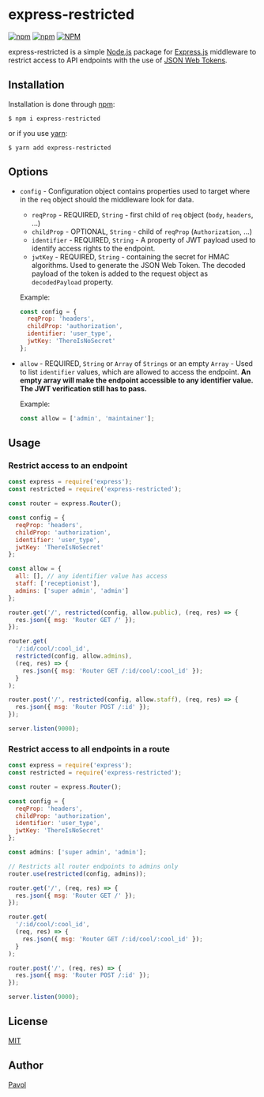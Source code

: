 # express-restricted

[![npm](https://img.shields.io/npm/v/express-restricted.svg)](https://www.npmjs.com/package/express-restricted)
[![npm](https://img.shields.io/npm/dw/express-restricted.svg)](https://www.npmjs.com/package/express-restricted)
[![NPM](https://img.shields.io/npm/l/express-restricted.svg)](https://opensource.org/licenses/MIT)

express-restricted is a simple [Node.js](https://nodejs.org/en/) package for [Express.js](https://expressjs.com/) middleware to restrict access to API endpoints with the use of [JSON Web Tokens](https://tools.ietf.org/html/rfc7519).

## Installation

Installation is done through [npm](https://www.npmjs.com/):

```
$ npm i express-restricted
```

or if you use [yarn](https://yarnpkg.com/en/):

```
$ yarn add express-restricted
```

## Options

- `config` - Configuration object contains properties used to target where in the `req` object should the middleware look for data.

  - `reqProp` - REQUIRED, `String` - first child of `req` object (`body`, `headers`, ...)
  - `childProp` - OPTIONAL, `String` - child of `reqProp` (`Authorization`, ...)
  - `identifier` - REQUIRED, `String` - A property of JWT payload used to identify access rights to the endpoint.
  - `jwtKey` - REQUIRED, `String` - containing the secret for HMAC algorithms. Used to generate the JSON Web Token. The decoded payload of the token is added to the request object as `decodedPayload` property.

  Example:

  ```js
  const config = {
    reqProp: 'headers',
    childProp: 'authorization',
    identifier: 'user_type',
    jwtKey: 'ThereIsNoSecret'
  };
  ```

- `allow` - REQUIRED, `String` or `Array` of `Strings` or an empty `Array` - Used to list `identifier` values, which are allowed to access the endpoint. **An empty array will make the endpoint accessible to any identifier value. The JWT verification still has to pass.**

  Example:

  ```js
  const allow = ['admin', 'maintainer'];
  ```

## Usage

### Restrict access to an endpoint

```js
const express = require('express');
const restricted = require('express-restricted');

const router = express.Router();

const config = {
  reqProp: 'headers',
  childProp: 'authorization',
  identifier: 'user_type',
  jwtKey: 'ThereIsNoSecret'
};

const allow = {
  all: [], // any identifier value has access
  staff: ['receptionist'],
  admins: ['super admin', 'admin']
};

router.get('/', restricted(config, allow.public), (req, res) => {
  res.json({ msg: 'Router GET /' });
});

router.get(
  '/:id/cool/:cool_id',
  restricted(config, allow.admins),
  (req, res) => {
    res.json({ msg: 'Router GET /:id/cool/:cool_id' });
  }
);

router.post('/', restricted(config, allow.staff), (req, res) => {
  res.json({ msg: 'Router POST /:id' });
});

server.listen(9000);
```

### Restrict access to all endpoints in a route

```js
const express = require('express');
const restricted = require('express-restricted');

const router = express.Router();

const config = {
  reqProp: 'headers',
  childProp: 'authorization',
  identifier: 'user_type',
  jwtKey: 'ThereIsNoSecret'
};

const admins: ['super admin', 'admin'];

// Restricts all router endpoints to admins only
router.use(restricted(config, admins));

router.get('/', (req, res) => {
  res.json({ msg: 'Router GET /' });
});

router.get(
  '/:id/cool/:cool_id',
  (req, res) => {
    res.json({ msg: 'Router GET /:id/cool/:cool_id' });
  }
);

router.post('/', (req, res) => {
  res.json({ msg: 'Router POST /:id' });
});

server.listen(9000);
```

## License

[MIT](https://opensource.org/licenses/MIT)

## Author

[Pavol](https://github.com/Pav0l)
